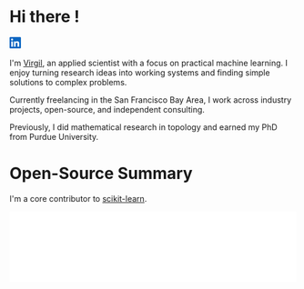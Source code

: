 # Hi there <img src="https://media.giphy.com/media/hvRJCLFzcasrR4ia7z/giphy.gif" width="25" alt="">!

<p>
<a href="https://www.linkedin.com/in/virgil-chan-0a65b11b8/"><img height="20" src="./icons/linkedin.svg" alt=""/></a>
</p>


I'm [Virgil](https://github.com/virchan), an applied scientist with a focus on practical machine learning. I enjoy turning research ideas into working systems and finding simple solutions to complex problems.

Currently freelancing in the San Francisco Bay Area, I work across industry projects, open-source, and independent consulting.

Previously, I did mathematical research in topology and earned my PhD from Purdue University.

# Open-Source Summary

I'm a core contributor to [scikit-learn](https://github.com/scikit-learn/scikit-learn).

![Metrics](https://github.com/virchan/virchan/blob/main/github-metrics.svg)
